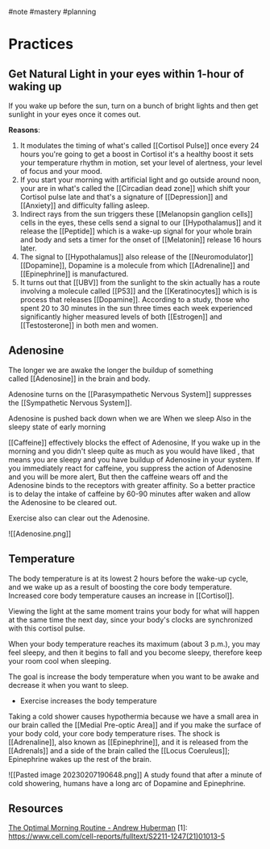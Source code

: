 #note #mastery #planning

# Practices
## Get Natural Light in your eyes within 1-hour of waking up
If you wake up before the sun, turn on a bunch of bright lights and then get sunlight in your eyes once it comes out.

**Reasons**: 
1. It modulates the timing of what's called [[Cortisol Pulse]] once every 24 hours you're going to get a boost in Cortisol it's a healthy boost it sets your temperature rhythm in motion, set your level of alertness, your level of focus and your mood.
2. If you start your morning with artificial light  and go outside around noon, your are in what's called the [[Circadian dead zone]] which shift your Cortisol pulse late and that's a signature of [[Depression]] and [[Anxiety]] and difficulty falling asleep.
3. Indirect rays from the sun triggers these [[Melanopsin ganglion cells]] cells in the eyes, these cells send a signal to our [[Hypothalamus]] and it release the [[Peptide]] which is a wake-up signal for your whole brain and body and sets a timer for the onset of [[Melatonin]] release 16 hours later.
4. The signal to [[Hypothalamus]] also release of the [[Neuromodulator]] [[Dopamine]], Dopamine is a molecule from which [[Adrenaline]] and [[Epinephrine]] is manufactured.
6. It turns out that [[UBV]] from the sunlight to the skin actually has a route involving a molecule called [[P53]] and the [[Keratinocytes]] which is is process that releases [[Dopamine]]. According to a study, those who spent 20 to 30 minutes in the sun three times each week experienced significantly higher measured levels of both [[Estrogen]] and [[Testosterone]] in both men and women.

## Adenosine

The longer we are awake the longer the buildup of something called [[Adenosine]] in the brain and body.

Adenosine turns on the [[Parasympathetic Nervous System]] suppresses the [[Sympathetic Nervous System]].

Adenosine is pushed back down when we are When we sleep Also in the sleepy state of early morning

[[Caffeine]] effectively blocks the effect of Adenosine, If you wake up in the morning and you didn't sleep quite as much as you would have liked
, that means you are sleepy and you have buildup of Adenosine in your system.
If you immediately react for caffeine, you suppress the action of Adenosine and you will be more alert, But then the caffeine wears off and the Adenosine binds to the receptors with greater affinity. So a better practice is to delay the intake of caffeine by 60-90 minutes after waken and allow the Adenosine to be cleared out.

Exercise also can clear out the Adenosine.

![[Adenosine.png]]

## Temperature

The body temperature is at its lowest 2 hours before the wake-up cycle, and we wake up as a result of boosting the core body temperature. Increased core body temperature causes an increase in [[Cortisol]].

Viewing the light at the same moment trains your body for what will happen at the same time the next day, since your body's clocks are synchronized with this cortisol pulse.

When your body temperature reaches its maximum (about 3 p.m.), you may feel sleepy, and then it begins to fall and you become sleepy, therefore keep your room cool when sleeping.

The goal is increase the body temperature when you want to be awake and decrease it when you want to sleep.

* Exercise increases the body temperature

Taking a cold shower causes hypothermia because we have a small area in our brain called the [[Medial Pre-optic Area]] and if you make the surface of your body cold, your core body temperature rises.
The shock is [[Adrenaline]], also known as [[Epinephrine]], and it is released from the [[Adrenals]] and a side of the brain called the [[Locus Coeruleus]]; Epinephrine wakes up the rest of the brain.

![[Pasted image 20230207190648.png]]
A study found that after a minute of cold showering, humans have a long arc of Dopamine and Epinephrine.

## Resources
[The Optimal Morning Routine - Andrew Huberman](https://www.youtube.com/watch?v=gR_f-iwUGY4)
[1]: https://www.cell.com/cell-reports/fulltext/S2211-1247(21)01013-5